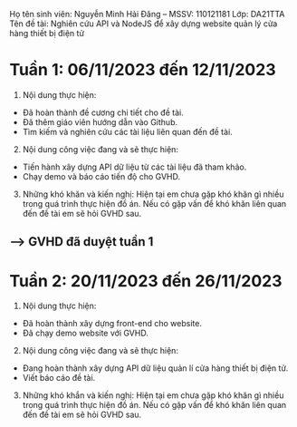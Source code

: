 Họ tên sinh viên: Nguyễn Minh Hải Đăng – MSSV: 110121181
Lớp: DA21TTA
Tên đề tài: Nghiên cứu API và NodeJS để xây dựng website quản lý cửa hàng thiết bị điện tử

# Tuần 1: 06/11/2023 đến 12/11/2023
1. Nội dung thực hiện: 
- Đã hoàn thành đề cương chi tiết cho đề tài.
- Đã thêm giáo viên hướng dẫn vào Github.
- Tìm kiếm và nghiên cứu các tài liệu liên quan đến đề tài.
2. Nội dung công việc đang  và sẽ thực hiện:
- Tiến hành xây dựng API dữ liệu từ các tài liệu đã tham khảo.
- Chạy demo và báo cáo tiến độ cho GVHD.
3. Những khó khăn và kiến nghị:
Hiện tại em chưa gặp khó khăn gì nhiều trong quá trình thực hiện đồ án. Nếu có gặp vấn để khó khăn liên quan đến đề tài em sẽ hỏi GVHD sau.

## --> GVHD đã duyệt tuần 1


# Tuần 2: 20/11/2023 đến 26/11/2023
1. Nội dung thực hiện:
- Đã hoàn thành xây dựng front-end cho website.
- Đã chạy demo website với GVHD.
2. Nội dung công việc đang và sẽ thực hiện:
- Đang hoàn thành xây dựng API dữ liệu quản lí cửa hàng thiết bị điện tử.
- Viết báo cáo đề tài.
3. Những khó khắn và kiến nghị:
Hiện tại em chưa gặp khó khăn gì nhiều trong quá trình thực hiện đồ án. Nếu có gặp vấn để khó khăn liên quan đến đề tài em sẽ hỏi GVHD sau.
  
